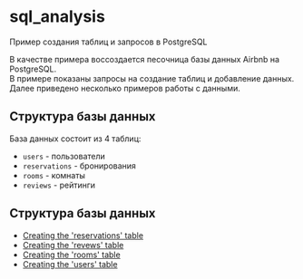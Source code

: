 # sql_analysis  
Пример создания таблиц и запросов в PostgreSQL  

В качестве примера воссоздается песочница базы данных Airbnb на PostgreSQL.  
В примере показаны запросы на создание таблиц и добавление данных.  
Далее приведено несколько примеров работы с данными.

## Структура базы данных

База данных состоит из 4 таблиц:  
- `users` - пользователи  
- `reservations` - бронирования  
- `rooms` - комнаты  
- `reviews` - рейтинги  

## Структура базы данных
- [Creating the 'reservations' table](https://github.com/dinkana/sql_analysis/blob/main/Creating%20the%20'reservations'%20table.md)
- [Creating the 'revews' table](https://github.com/dinkana/sql_analysis/blob/main/Creating%20the%20'revews'%20table.md)
- [Creating the 'rooms' table](https://github.com/dinkana/sql_analysis/blob/main/Creating%20the%20'rooms'%20table.md)
- [Creating the 'users' table](https://github.com/dinkana/sql_analysis/blob/main/Creating%20the%20'users'%20table.md)
